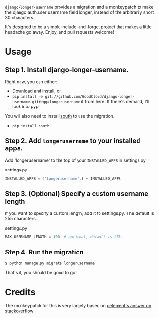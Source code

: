 `django-longer-username` provides a migration and a monkeypatch to make the django auth.user username field longer, instead of the arbitrarily short 30 characters. 

It's designed to be a simple include-and-forget project that makes a little headache go away.  Enjoy, and pull requests welcome!

Usage
=====
Step 1. Install django-longer-username. 
-------------------------------------
Right now, you can either:

- Download and install, or
- `pip install -e git://github.com/GoodCloud/django-longer-username.git#egg=longerusername` it from here. If there's 
demand, I'll look into pypi.

You will also need to install [south]() to use the migration. 

 - `pip install south` 


Step 2. Add `longerusername` to your installed apps.
-------------------------
Add 'longerusername' to the top of your `INSTALLED_APPS` in settings.py

settings.py

```python
INSTALLED_APPS = ("longerusername",) + INSTALLED_APPS
```

Step 3. (Optional) Specify a custom username length
------------------------------------------------
If you want to specify a custom length, add it to settings.py. The default is 255 characters.

settings.py

```python
MAX_USERNAME_LENGTH = 100  # optional, default is 255.
```



Step 4. Run the migration
------------------------------------------------
```
$ python manage.py migrate longerusername
```

That's it, you should be good to go!


Credits
=======

The monkeypatch for this is very largely based on [celement's answer on stackoverflow](http://stackoverflow.com/questions/2610088/can-djangos-auth-user-username-be-varchar75-how-could-that-be-done)